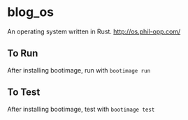 # blog_os

An operating system written in Rust. http://os.phil-opp.com/

## To Run

After installing bootimage, run with `bootimage run`

## To Test

After installing bootimage, test with `bootimage test`
